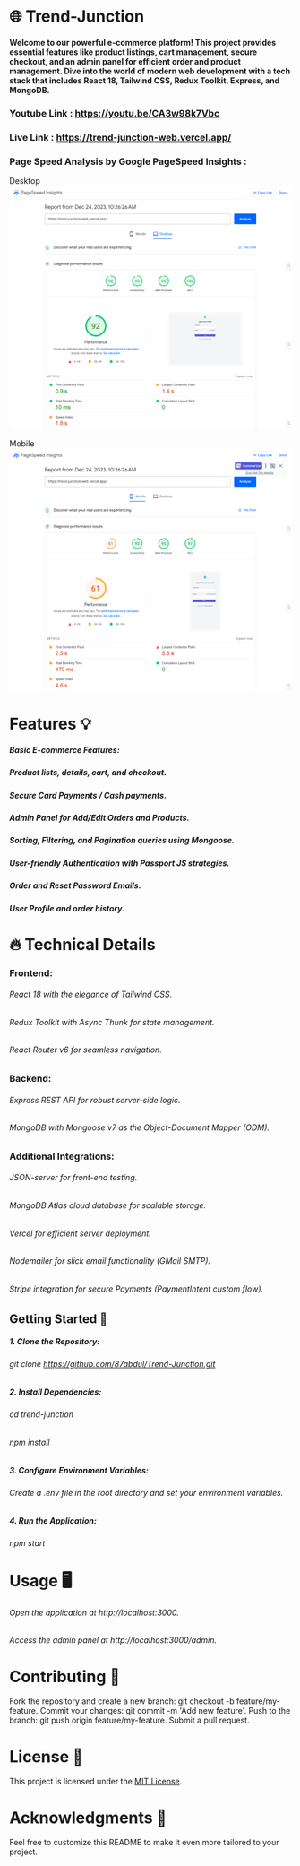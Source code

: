 # 🌐 Trend-Junction 

 #### Welcome to our powerful e-commerce platform! This project provides essential features like product listings, cart management, secure checkout, and an admin panel for efficient order and product management. Dive into the world of modern web development with a tech stack that includes React 18, Tailwind CSS, Redux Toolkit, Express, and MongoDB.

### Youtube Link : https://youtu.be/CA3w98k7Vbc
### Live Link : https://trend-junction-web.vercel.app/


### Page Speed Analysis by Google PageSpeed Insights : 

Desktop
![page_speed](images/page_speed.png)

Mobile
![page_speed_mobile](images/page_speed_mobile.png)
# Features 💡
##### Basic E-commerce Features:
##### Product lists, details, cart, and checkout.
##### Secure Card Payments / Cash payments.
##### Admin Panel for Add/Edit Orders and Products.
##### Sorting, Filtering, and Pagination queries using Mongoose.
##### User-friendly Authentication with Passport JS strategies.
##### Order and Reset Password Emails.
##### User Profile and order history.

# 🔥 Technical Details
### Frontend:

######  React 18 with the elegance of Tailwind CSS.
######  Redux Toolkit with Async Thunk for state management.
###### React Router v6 for seamless navigation.
### Backend:

###### Express REST API for robust server-side logic.
######  MongoDB with Mongoose v7 as the Object-Document Mapper (ODM).
### Additional Integrations:

######  JSON-server for front-end testing.
######  MongoDB Atlas cloud database for scalable storage.
######  Vercel for efficient server deployment.
######  Nodemailer for slick email functionality (GMail SMTP).
######  Stripe integration for secure Payments (PaymentIntent custom flow).

## Getting Started 🚀
##### 1. Clone the Repository:
###### git clone https://github.com/87abdul/Trend-Junction.git 
#####  2. Install Dependencies:
###### cd trend-junction
###### npm install
##### 3. Configure Environment Variables:
###### Create a .env file in the root directory and set your environment variables.
##### 4. Run the Application:
###### npm start
# Usage 🖥️
###### Open the application at http://localhost:3000.
###### Access the admin panel at http://localhost:3000/admin.
# Contributing 🤝
Fork the repository and create a new branch: git checkout -b feature/my-feature.
Commit your changes: git commit -m 'Add new feature'.
Push to the branch: git push origin feature/my-feature.
Submit a pull request.
# License 📄
This project is licensed under the [MIT License](https://github.com/87abdul/Trend-Junction/blob/main/LICENSE).

# Acknowledgments 🙌
Feel free to customize this README to make it even more tailored to your project.
